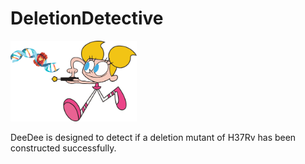 # DeletionDetective
<div>
    <img src="https://github.com/SemiQuant/DeeDee/blob/main/detectiveDEE.png" width="40%" height="40%">
    <p>DeeDee is designed to detect if a deletion mutant of H37Rv has been constructed successfully.</p>
</div>

